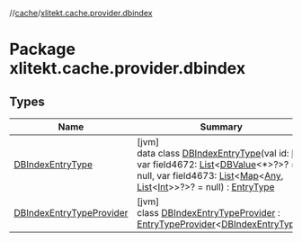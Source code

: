 //[cache](../../index.md)/[xlitekt.cache.provider.dbindex](index.md)

# Package xlitekt.cache.provider.dbindex

## Types

| Name | Summary |
|---|---|
| [DBIndexEntryType](-d-b-index-entry-type/index.md) | [jvm]<br>data class [DBIndexEntryType](-d-b-index-entry-type/index.md)(val id: [Int](https://kotlinlang.org/api/latest/jvm/stdlib/kotlin/-int/index.html), var field4672: [List](https://kotlinlang.org/api/latest/jvm/stdlib/kotlin.collections/-list/index.html)&lt;[DBValue](../xlitekt.cache.db/-d-b-value/index.md)&lt;*&gt;?&gt;? = null, var field4673: [List](https://kotlinlang.org/api/latest/jvm/stdlib/kotlin.collections/-list/index.html)&lt;[Map](https://kotlinlang.org/api/latest/jvm/stdlib/kotlin.collections/-map/index.html)&lt;[Any](https://kotlinlang.org/api/latest/jvm/stdlib/kotlin/-any/index.html), [List](https://kotlinlang.org/api/latest/jvm/stdlib/kotlin.collections/-list/index.html)&lt;[Int](https://kotlinlang.org/api/latest/jvm/stdlib/kotlin/-int/index.html)&gt;&gt;?&gt;? = null) : [EntryType](../xlitekt.cache.provider/-entry-type/index.md) |
| [DBIndexEntryTypeProvider](-d-b-index-entry-type-provider/index.md) | [jvm]<br>class [DBIndexEntryTypeProvider](-d-b-index-entry-type-provider/index.md) : [EntryTypeProvider](../xlitekt.cache.provider/-entry-type-provider/index.md)&lt;[DBIndexEntryType](-d-b-index-entry-type/index.md)&gt; |
